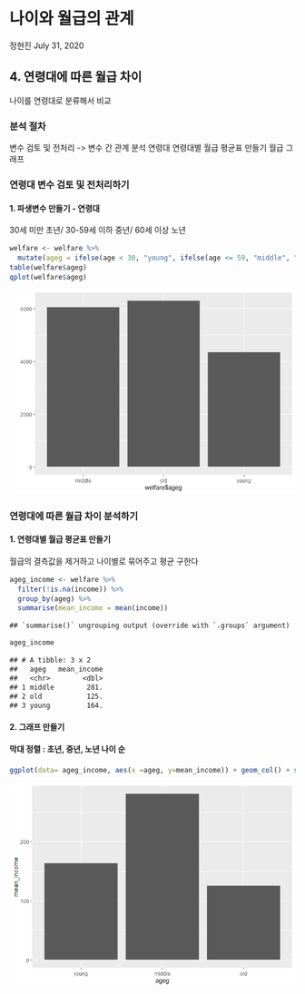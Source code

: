 나이와 월급의 관계
================
정현진
July 31, 2020

## 4\. 연령대에 따른 월급 차이

나이를 연령대로 분류해서 비교

### 분석 절차

변수 검토 및 전처리 -\> 변수 간 관계 분석 연령대 연령대별 월급 평균표 만들기 월급 그래프

### 연령대 변수 검토 및 전처리하기

#### 1\. 파생변수 만들기 - 연령대

30세 미만 초년/ 30-59세 이하 중년/ 60세 이상 노년

``` r
welfare <- welfare %>% 
  mutate(ageg = ifelse(age < 30, "young", ifelse(age <= 59, "middle", "old")))
table(welfare$ageg)
qplot(welfare$ageg)
```

![](welfare04_files/figure-gfm/unnamed-chunk-2-1.png)<!-- -->

### 연령대에 따른 월급 차이 분석하기

#### 1\. 연령대별 월급 평균표 만들기

월급의 결측값을 제거하고 나이별로 묶어주고 평균 구한다

``` r
ageg_income <- welfare %>% 
  filter(!is.na(income)) %>% 
  group_by(ageg) %>% 
  summarise(mean_income = mean(income))
```

    ## `summarise()` ungrouping output (override with `.groups` argument)

``` r
ageg_income
```

    ## # A tibble: 3 x 2
    ##   ageg   mean_income
    ##   <chr>        <dbl>
    ## 1 middle        281.
    ## 2 old           125.
    ## 3 young         164.

#### 2\. 그래프 만들기

#### 막대 정렬 : 초년, 중년, 노년 나이 순

``` r
ggplot(data= ageg_income, aes(x =ageg, y=mean_income)) + geom_col() + scale_x_discrete(limits = c("young", "middle", "old"))
```

![](welfare04_files/figure-gfm/results-1.png)<!-- -->
